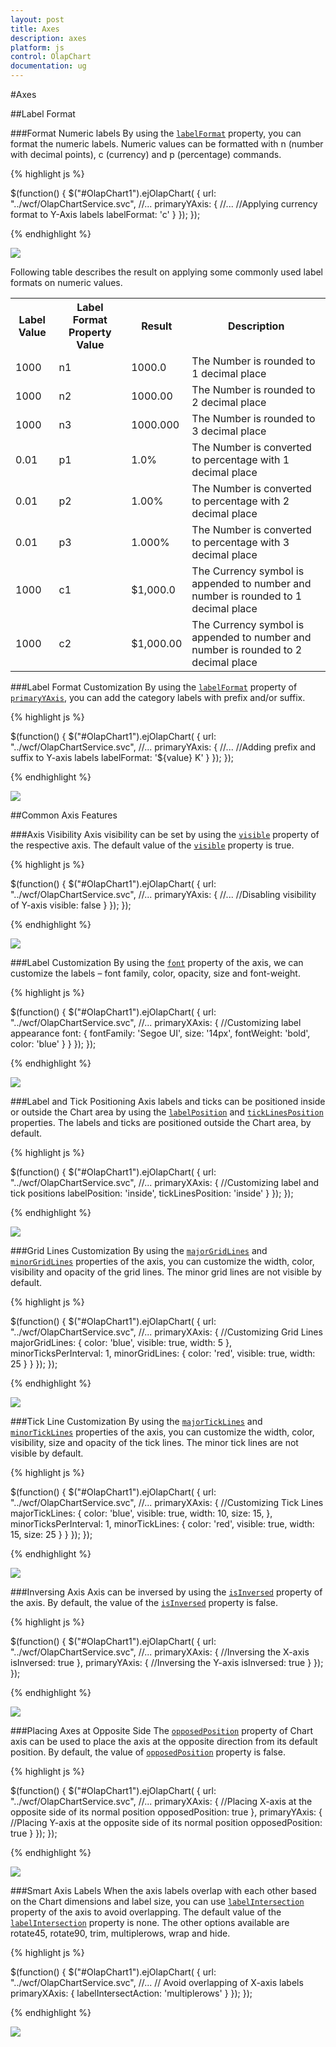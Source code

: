 ```yaml
---
layout: post
title: Axes
description: axes 
platform: js
control: OlapChart
documentation: ug
---
```


#Axes 

##Label Format

###Format Numeric labels
By using the [`labelFormat`](/js/api/ejchart#members:primaryyaxis-labelformat) property, you can format the numeric labels. Numeric values can be formatted with n (number with decimal points), c (currency) and p (percentage) commands.

{% highlight js %}

$(function()
{
    $("#OlapChart1").ejOlapChart(
    {
        url: "../wcf/OlapChartService.svc",
        //...
        primaryYAxis:
        {
            //... 
            //Applying currency format to Y-Axis labels
            labelFormat: 'c'
        }
    });
});


{% endhighlight %}

![](Chart-Axes_images/Chart-Axes_img1.png)

Following table describes the result on applying some commonly used label formats on numeric values.

<table>
<tr>
<th>
Label Value</th><th>
Label Format Property Value</th><th>
Result</th><th>
Description</th>
</tr>
<tr><td>
1000</td><td>
n1</td><td>    
1000.0</td><td>
The Number is rounded to 1 decimal place</td>
</tr>
<tr><td>
1000</td><td>
n2</td><td>    
1000.00</td><td>
The Number is rounded to 2 decimal place</td>
</tr>
<tr><td>
1000</td><td>
n3</td><td>    
1000.000</td><td>
The Number is rounded to 3 decimal place</td>
</tr>
<tr><td>
0.01</td><td>
p1</td><td>    
1.0%</td><td>
The Number is converted to percentage with 1 decimal place</td>
</tr>
<tr><td>
0.01</td><td>
p2</td><td>    
1.00%</td><td>
The Number is converted to percentage with 2 decimal place</td>
</tr>
<tr><td>
0.01</td><td>
p3</td><td>    
1.000%</td><td>
The Number is converted to percentage with 3 decimal place</td>
</tr>
<tr><td>
1000</td><td>
c1</td><td>    
$1,000.0</td><td>
The Currency symbol is appended to number and number is rounded to 1 decimal place</td>
</tr>
<tr><td>
1000</td><td>
c2</td><td>    
$1,000.00</td><td>
The Currency symbol is appended to number and number is rounded to 2 decimal place</td>
</tr>
</table>

###Label Format Customization 
By using the [`labelFormat`](/js/api/ejchart#members:primaryyaxis-labelformat) property of [`primaryYAxis`](/js/api/ejchart#members:primaryyaxis), you can add the category labels with prefix and/or suffix. 

{% highlight js %}

$(function()
{
    $("#OlapChart1").ejOlapChart(
    {
        url: "../wcf/OlapChartService.svc",
        //...
        primaryYAxis:
        {
            //... 
            //Adding prefix and suffix to Y-axis labels
            labelFormat: '${value} K'
        }
    });
});

{% endhighlight %}

![](Chart-Axes_images/Chart-Axes_img2.png)

##Common Axis Features

###Axis Visibility
Axis visibility can be set by using the [`visible`](js/api/ejchart#members:primaryyaxis) property of the respective axis. The default value of the [`visible`](/js/api/ejchart#members:primaryyaxis-visible) property is true.

{% highlight js %}

$(function()
{
    $("#OlapChart1").ejOlapChart(
    {
        url: "../wcf/OlapChartService.svc",
        //...
        primaryYAxis:
        {
            //... 
            //Disabling visibility of Y-axis
            visible: false
        }
    });
});

{% endhighlight %}

![](Chart-Axes_images/Chart-Axes_img3.png)

###Label Customization
By using the [`font`](/js/api/ejchart#members:primaryxaxis-font) property of the axis, we can customize the labels – font family, color, opacity, size and font-weight.

{% highlight js %}

$(function()
{
    $("#OlapChart1").ejOlapChart(
    {
        url: "../wcf/OlapChartService.svc",
        //... 
        primaryXAxis:
        {
            //Customizing label appearance
            font:
            {
                fontFamily: 'Segoe UI',
                size: '14px',
                fontWeight: 'bold',
                color: 'blue'
            }
        }
    });
});

{% endhighlight %}

![](Chart-Axes_images/Chart-Axes_img4.png)

###Label and Tick Positioning
Axis labels and ticks can be positioned inside or outside the Chart area by using the [`labelPosition`](/js/api/ejchart#members:primaryxaxis-labelposition) and [`tickLinesPosition`](js/api/ejchart#members:primaryxaxis-ticklinesposition) properties. The labels and ticks are positioned outside the Chart area, by default.

{% highlight js %}

$(function()
{
    $("#OlapChart1").ejOlapChart(
    {
        url: "../wcf/OlapChartService.svc",
        //... 
        primaryXAxis:
        {
            //Customizing label and tick positions
            labelPosition: 'inside',
            tickLinesPosition: 'inside'
        }
    });
});

{% endhighlight %}

![](Chart-Axes_images/Chart-Axes_img5.png)

###Grid Lines Customization
By using the [`majorGridLines`](/js/api/ejchart#members:primaryxaxis-majorgridlines) and [`minorGridLines`](/js/api/ejchart#members:primaryxaxis-minorgridlines) properties of the axis, you can customize the width, color, visibility and opacity of the grid lines. The minor grid lines are not visible by default.

{% highlight js %}

$(function()
{
    $("#OlapChart1").ejOlapChart(
    {
        url: "../wcf/OlapChartService.svc",
        //... 
        primaryXAxis:
        {
            //Customizing Grid Lines
            majorGridLines:
            {
                color: 'blue',
                visible: true,
                width: 5
            },
            minorTicksPerInterval: 1,
            minorGridLines:
            {
                color: 'red',
                visible: true,
                width: 25
            }
        }
    });
});

{% endhighlight %}

![](Chart-Axes_images/Chart-Axes_img6.png)

###Tick Line Customization
By using the [`majorTickLines`](/js/api/ejchart#members:primaryxaxis-majorticklines) and [`minorTickLines`](/js/api/ejchart#members:primaryxaxis-minorgridlines) properties of the axis, you can customize the width, color, visibility, size and opacity of the tick lines. The minor tick lines are not visible by default.

{% highlight js %}

$(function()
{
    $("#OlapChart1").ejOlapChart(
    {
        url: "../wcf/OlapChartService.svc",
        //... 
        primaryXAxis:
        {
            //Customizing Tick Lines
            majorTickLines:
            {
                color: 'blue',
                visible: true,
                width: 10,
                size: 15,
            },
            minorTicksPerInterval: 1,
            minorTickLines:
            {
                color: 'red',
                visible: true,
                width: 15,
                size: 25
            }
        }
    });
});

{% endhighlight %}

![](Chart-Axes_images/Chart-Axes_img7.png)

###Inversing Axis
Axis can be inversed by using the [`isInversed`](/js/api/ejchart#members:primaryxaxis-isinversed) property of the axis. By default, the value of the [`isInversed`](/js/api/ejchart#members:primaryyaxis-isinversed) property is false.

{% highlight js %}

$(function()
{
    $("#OlapChart1").ejOlapChart(
    {
        url: "../wcf/OlapChartService.svc",
        //... 
        primaryXAxis:
        {
            //Inversing the X-axis
            isInversed: true
        },
        primaryYAxis:
        {
            //Inversing the Y-axis
            isInversed: true
        }
    });
});

{% endhighlight %}

![](Chart-Axes_images/Chart-Axes_img8.png)

###Placing Axes at Opposite Side
The [`opposedPosition`](/js/api/ejchart#members:primaryxaxis-opposedposition) property of Chart axis can be used to place the axis at the opposite direction from its default position. By default, the value of [`opposedPosition`](/js/api/ejchart#members:primaryyaxis-opposedposition) property is false.

{% highlight js %}

$(function()
{
    $("#OlapChart1").ejOlapChart(
    {
        url: "../wcf/OlapChartService.svc",
        //... 
        primaryXAxis:
        {
            //Placing X-axis at the opposite side of its normal position
            opposedPosition: true
        },
        primaryYAxis:
        {
            //Placing Y-axis at the opposite side of its normal position
            opposedPosition: true
        }
    });
});

{% endhighlight %}

![](Chart-Axes_images/Chart-Axes_img9.png)

###Smart Axis Labels
When the axis labels overlap with each other based on the Chart dimensions and label size, you can use [`labelIntersection`](/js/api/ejchart#members:primaryxaxis-labelintersectaction) property of the axis to avoid overlapping. The default value of the [`labelIntersection`](/js/api/ejchart#members:primaryxaxis-labelintersectaction) property is none. The other options available are rotate45, rotate90, trim, multiplerows, wrap and hide. 

{% highlight js %}

$(function()
{
    $("#OlapChart1").ejOlapChart(
    {
        url: "../wcf/OlapChartService.svc",
        //... 
        // Avoid overlapping of X-axis labels
        primaryXAxis:
        {
            labelIntersectAction: 'multiplerows'
        }
    });
});

{% endhighlight %}

![](Chart-Axes_images/Chart-Axes_img10.png)